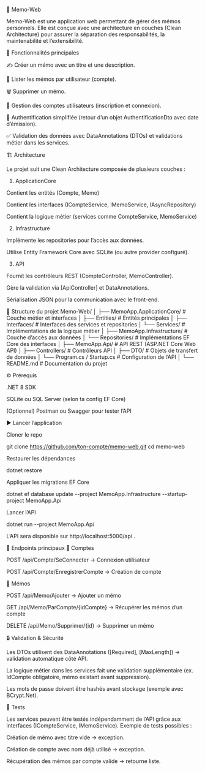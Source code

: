 📒 Memo-Web

Memo-Web est une application web permettant de gérer des mémos personnels. Elle est conçue avec une architecture en couches (Clean Architecture) pour assurer la séparation des responsabilités, la maintenabilité et l’extensibilité.

🚀 Fonctionnalités principales

✍️ Créer un mémo avec un titre et une description.

📑 Lister les mémos par utilisateur (compte).

🗑 Supprimer un mémo.

👤 Gestion des comptes utilisateurs (inscription et connexion).

🔐 Authentification simplifiée (retour d’un objet AuthentificationDto avec date d’émission).

✅ Validation des données avec DataAnnotations (DTOs) et validations métier dans les services.

🏗 Architecture

Le projet suit une Clean Architecture composée de plusieurs couches :

1. ApplicationCore

Contient les entités (Compte, Memo)

Contient les interfaces (ICompteService, IMemoService, IAsyncRepository)

Contient la logique métier (services comme CompteService, MemoService)

2. Infrastructure

Implémente les repositories pour l’accès aux données.

Utilise Entity Framework Core avec SQLite (ou autre provider configuré).

3. API

Fournit les contrôleurs REST (CompteController, MemoController).

Gère la validation via [ApiController] et DataAnnotations.

Sérialisation JSON pour la communication avec le front-end.

📂 Structure du projet
Memo-Web/
│
├── MemoApp.ApplicationCore/     # Couche métier et interfaces
│   ├── Entities/                # Entités principales
│   ├── Interfaces/              # Interfaces des services et repositories
│   └── Services/                # Implémentations de la logique métier
│
├── MemoApp.Infrastructure/      # Couche d’accès aux données
│   └── Repositories/            # Implémentations EF Core des interfaces
│
├── MemoApp.Api/                 # API REST (ASP.NET Core Web API)
│   ├── Controllers/             # Contrôleurs API
│   ├── DTO/                     # Objets de transfert de données
│   └── Program.cs / Startup.cs  # Configuration de l’API
│
└── README.md                    # Documentation du projet

⚙️ Prérequis

.NET 8 SDK

SQLite
 ou SQL Server (selon ta config EF Core)

(Optionnel) Postman
 ou Swagger
 pour tester l’API

▶️ Lancer l’application

Cloner le repo

git clone https://github.com/ton-compte/memo-web.git
cd memo-web


Restaurer les dépendances

dotnet restore


Appliquer les migrations EF Core

dotnet ef database update --project MemoApp.Infrastructure --startup-project MemoApp.Api


Lancer l’API

dotnet run --project MemoApp.Api


L’API sera disponible sur http://localhost:5000/api
.

📌 Endpoints principaux
🔑 Comptes

POST /api/Compte/SeConnecter → Connexion utilisateur

POST /api/Compte/EnregistrerCompte → Création de compte

📝 Mémos

POST /api/Memo/Ajouter → Ajouter un mémo

GET /api/Memo/ParCompte/{idCompte} → Récupérer les mémos d’un compte

DELETE /api/Memo/Supprimer/{id} → Supprimer un mémo

🔒 Validation & Sécurité

Les DTOs utilisent des DataAnnotations ([Required], [MaxLength]) → validation automatique côté API.

La logique métier dans les services fait une validation supplémentaire (ex. IdCompte obligatoire, mémo existant avant suppression).

Les mots de passe doivent être hashés avant stockage (exemple avec BCrypt.Net).

🧪 Tests

Les services peuvent être testés indépendamment de l’API grâce aux interfaces (ICompteService, IMemoService).
Exemple de tests possibles :

Création de mémo avec titre vide → exception.

Création de compte avec nom déjà utilisé → exception.

Récupération des mémos par compte valide → retourne liste.

